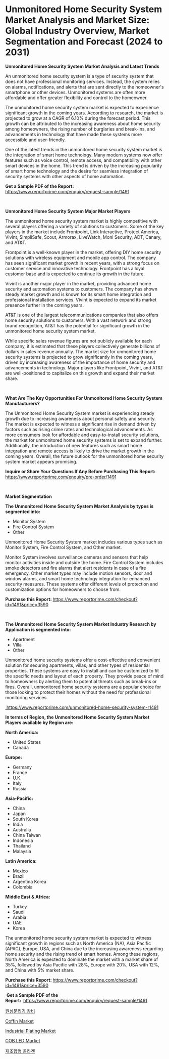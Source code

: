 <p><h1>Unmonitored Home Security System Market Analysis and Market Size: Global Industry Overview, Market Segmentation and Forecast (2024 to 2031)</h1></p><p><strong>Unmonitored Home Security System Market Analysis and Latest Trends</strong></p>
<p><p>An unmonitored home security system is a type of security system that does not have professional monitoring services. Instead, the system relies on alarms, notifications, and alerts that are sent directly to the homeowner's smartphone or other devices. Unmonitored systems are often more affordable and offer greater flexibility and control to the homeowner.</p><p>The unmonitored home security system market is expected to experience significant growth in the coming years. According to research, the market is projected to grow at a CAGR of 6.10% during the forecast period. This growth can be attributed to the increasing awareness about home security among homeowners, the rising number of burglaries and break-ins, and advancements in technology that have made these systems more accessible and user-friendly.</p><p>One of the latest trends in the unmonitored home security system market is the integration of smart home technology. Many modern systems now offer features such as voice control, remote access, and compatibility with other smart devices in the home. This trend is driven by the increasing popularity of smart home technology and the desire for seamless integration of security systems with other aspects of home automation.</p></p>
<p><strong>Get a Sample PDF of the Report:&nbsp;</strong> <a href="https://www.reportprime.com/enquiry/request-sample/1491">https://www.reportprime.com/enquiry/request-sample/1491</a></p>
<p>&nbsp;</p>
<p><strong>Unmonitored Home Security System Major Market Players</strong></p>
<p><p>The unmonitored home security system market is highly competitive with several players offering a variety of solutions to customers. Some of the key players in the market include Frontpoint, Link Interactive, Protect America, Vivint, SimpliSafe, Scout, Armorax, LiveWatch, Moni Security, ADT, Canary, and AT&T.</p><p>Frontpoint is a well-known player in the market, offering DIY home security solutions with wireless equipment and mobile app control. The company has seen significant market growth in recent years, with a strong focus on customer service and innovative technology. Frontpoint has a loyal customer base and is expected to continue its growth in the future.</p><p>Vivint is another major player in the market, providing advanced home security and automation systems to customers. The company has shown steady market growth and is known for its smart home integration and professional installation services. Vivint is expected to expand its market presence further in the coming years.</p><p>AT&T is one of the largest telecommunications companies that also offers home security solutions to customers. With a vast network and strong brand recognition, AT&T has the potential for significant growth in the unmonitored home security system market.</p><p>While specific sales revenue figures are not publicly available for each company, it is estimated that these players collectively generate billions of dollars in sales revenue annually. The market size for unmonitored home security systems is projected to grow significantly in the coming years, driven by increasing awareness of the importance of home security and advancements in technology. Major players like Frontpoint, Vivint, and AT&T are well-positioned to capitalize on this growth and expand their market share.</p></p>
<p>&nbsp;</p>
<p><strong>What Are The Key Opportunities For Unmonitored Home Security System Manufacturers?</strong></p>
<p><p>The Unmonitored Home Security System market is experiencing steady growth due to increasing awareness about personal safety and security. The market is expected to witness a significant rise in demand driven by factors such as rising crime rates and technological advancements. As more consumers look for affordable and easy-to-install security solutions, the market for unmonitored home security systems is set to expand further. Additionally, the introduction of new features such as smart home integration and remote access is likely to drive the market growth in the coming years. Overall, the future outlook for the unmonitored home security system market appears promising.</p></p>
<p><strong>Inquire or Share Your Questions If Any Before Purchasing This Report:</strong> <a href="https://www.reportprime.com/enquiry/pre-order/1491">https://www.reportprime.com/enquiry/pre-order/1491</a></p>
<p>&nbsp;</p>
<p><strong>Market Segmentation</strong></p>
<p><strong>The Unmonitored Home Security System Market Analysis by types is segmented into:</strong></p>
<p><ul><li>Monitor System</li><li>Fire Control System</li><li>Other</li></ul></p>
<p><p>Unmonitored Home Security System market includes various types such as Monitor System, Fire Control System, and Other market. </p><p>Monitor System involves surveillance cameras and sensors that help monitor activities inside and outside the home. Fire Control System includes smoke detectors and fire alarms that alert residents in case of a fire emergency. Other market types may include motion sensors, door and window alarms, and smart home technology integration for enhanced security measures. These systems offer different levels of protection and customization options for homeowners to choose from.</p></p>
<p><strong>Purchase this Report:&nbsp;</strong><a href="https://www.reportprime.com/checkout?id=1491&price=3590">https://www.reportprime.com/checkout?id=1491&price=3590</a></p>
<p>&nbsp;</p>
<p><strong>The Unmonitored Home Security System Market Industry Research by Application is segmented into:</strong></p>
<p><ul><li>Apartment</li><li>Villa</li><li>Other</li></ul></p>
<p><p>Unmonitored home security systems offer a cost-effective and convenient solution for securing apartments, villas, and other types of residential properties. These systems are easy to install and can be customized to fit the specific needs and layout of each property. They provide peace of mind to homeowners by alerting them to potential threats such as break-ins or fires. Overall, unmonitored home security systems are a popular choice for those looking to protect their homes without the need for professional monitoring services.</p></p>
<p><a href="https://www.reportprime.com/unmonitored-home-security-system-r1491">&nbsp;https://www.reportprime.com/unmonitored-home-security-system-r1491</a></p>
<p><strong>In terms of Region, the Unmonitored Home Security System Market Players available by Region are:</strong></p>
<p>
    <p> <strong> North America: </strong>
        <ul>
            <li>United States</li>
            <li>Canada</li>
        </ul>
        </p> 
    <p> <strong> Europe: </strong>
        <ul>
            <li>Germany</li>
            <li>France</li>
            <li>U.K.</li>
            <li>Italy</li>
            <li>Russia</li>
        </ul>
        </p> 
    <p> <strong> Asia-Pacific: </strong>
        <ul>
            <li>China</li>
            <li>Japan</li>
            <li>South Korea</li>
            <li>India</li>
            <li>Australia</li>
            <li>China Taiwan</li>
            <li>Indonesia</li>
            <li>Thailand</li>
            <li>Malaysia</li>
        </ul>
        </p> 
    <p> <strong> Latin America: </strong>
        <ul>
            <li>Mexico</li>
            <li>Brazil</li>
            <li>Argentina Korea</li>
            <li>Colombia</li>
        </ul>
        </p> 
    <p> <strong> Middle East & Africa: </strong>
        <ul>
            <li>Turkey</li>
            <li>Saudi</li>
            <li>Arabia</li>
            <li>UAE</li>
            <li>Korea</li>
        </ul>
    </p>
    </p>
<p><p>The unmonitored home security system market is expected to witness significant growth in regions such as North America (NA), Asia Pacific (APAC), Europe, USA, and China due to the increasing awareness regarding home security and the rising trend of smart homes. Among these regions, North America is expected to dominate the market with a market share of 35%, followed by Asia Pacific with 28%, Europe with 20%, USA with 12%, and China with 5% market share.</p></p>
<p><strong>Purchase this Report: </strong><a href="https://www.reportprime.com/checkout?id=1491&price=3590">https://www.reportprime.com/checkout?id=1491&price=3590</a></p>
<p>&nbsp;<strong>Get a Sample PDF of the Report:&nbsp;&nbsp;</strong><a href="https://www.reportprime.com/enquiry/request-sample/1491">https://www.reportprime.com/enquiry/request-sample/1491</a></p>
<p><strong></strong></p>
<p><p><a href="https://github.com/TimmyMann6767/Market-Research-Report-List-1/blob/main/527802968701.md">원심분리기 장비</a></p><p><a href="https://issuu.com/reportprime-2/docs/coffin-market-size-2030.pptx">Coffin Market</a></p><p><a href="https://github.com/IsmaelBlick2023/Market-Research-Report-List-1/blob/main/industrial-plating-market.md">Industrial Plating Market</a></p><p><a href="https://github.com/Airanohannonzb68e5pb53oc1/Market-Research-Report-List-2/blob/main/cob-led-market.md">COB LED Market</a></p><p><a href="https://github.com/JeromeRtyau89966/Market-Research-Report-List-1/blob/main/273146768702.md">재조합형 콜라겐</a></p></p>